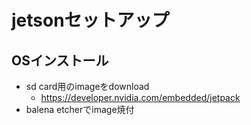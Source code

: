 # jetsonセットアップ

## OSインストール

* sd card用のimageをdownload
  * https://developer.nvidia.com/embedded/jetpack
* balena etcherでimage焼付
